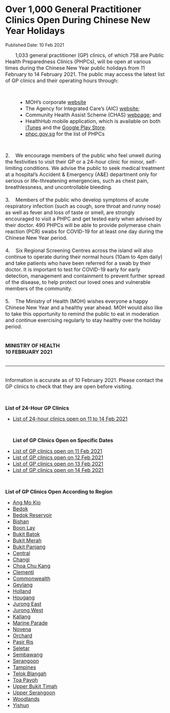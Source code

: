 <html>
    <meta http-equiv="Content-Type" content="text/html; charset=utf-8"/>
    <meta charset="utf-8"/>
    <title>Over 1,000 General Practitioner Clinics Open During Chinese New Year Holidays</title>
    <body><h1>Over 1,000 General Practitioner Clinics Open During Chinese New Year Holidays</h1>
    <p>Published Date: 10 Feb 2021</p> <p><span style="font-size: 16px;">&nbsp; &nbsp; &nbsp; &nbsp;1,033 general practitioner (GP) clinics, of which 758 are Public Health Preparedness Clinics (PHPCs), will be open at various times during the Chinese New Year public holidays from 11 February to 14 February 2021. The public may access the latest list of GP clinics and their operating hours through:</span></p> <p><span style="font-size: 16px;"><br></span></p> <ul style="margin-left: 40px;"><li><span style="font-size: 16px;">MOH’s corporate <a href="http://www.moh.gov.sg/news-highlights">website</a></span><br></li><li><span style="font-size: 16px;">The Agency for Integrated Care’s (AIC) <a href="https://www.aic.sg/">website</a>;</span></li><li><span style="font-size: 16px;">Community Health Assist Scheme (CHAS) <a href="http://www.chas.sg/">webpage</a>; and</span></li><li><span style="font-size: 16px;">HealthHub mobile application, which is available on both <a href="https://itunes.apple.com/sg/app/healthhub-sg/id1034200875?mt=8">iTunes</a> and the <a href="https://play.google.com/store/apps/details?id=sg.gov.hpb.healthhub">Google Play Store</a>.</span></li><li><span style="font-size: 16px;"><a href="https://phpc.gov.sg/" title="" class="" target="">phpc.gov.sg</a> for the list of PHPCs </span></li></ul> <p><span style="font-size: 16px;"><br></span></p> <p><span style="font-size: 16px;">2.&nbsp; &nbsp; We encourage members of the public who feel unwell during the festivities to visit their GP or a 24-hour clinic for minor, self-limiting conditions. We advise the public to seek medical treatment at a hospital’s Accident &amp; Emergency (A&amp;E) department only for serious or life-threatening emergencies, such as chest pain, breathlessness, and uncontrollable bleeding.<br><br>3.&nbsp; &nbsp;&nbsp;Members of the public who develop symptoms of acute respiratory infection (such as cough, sore throat and runny nose) as well as fever and loss of taste or smell, are strongly encouraged to visit a PHPC and get tested early when advised by their doctor. 490 PHPCs will be able to provide polymerase chain reaction (PCR) swabs for COVID-19 for at least one day during the Chinese New Year period.<br><br>4.&nbsp; &nbsp;&nbsp;Six Regional Screening Centres across the island will also continue to operate during their normal hours (10am to 4pm daily) and take patients who have been referred for a swab by their doctor. It is important to test for COVID-19 early for early detection, management and containment to prevent further spread of the disease, to help protect our loved ones and vulnerable members of the community.<br><br>5.&nbsp; &nbsp;&nbsp;The Ministry of Health (MOH) wishes everyone a happy Chinese New Year and a healthy year ahead. MOH would also like to take this opportunity to remind the public to eat in moderation and continue exercising regularly to stay healthy over the holiday period.<br><br><br><strong>MINISTRY OF HEALTH<br></strong><strong>10 FEBRUARY 2021<br><br></strong></span></p><hr><p><span style="font-size: 16px;"><br>Information is accurate as of 10 February 2021. Please contact the GP clinics to check that they are open before visiting.</span></p><p><span style="font-size: 16px;"><br></span></p><p><span style="font-size: 16px;"><strong>List of 24-Hour GP Clinics</strong></span></p><ul><li><span style="font-size: 16px;"><a href="/docs/librariesprovider5/pressroom/press-releases/24-hours-clinics.pdf?sfvrsn=d845b27d_0" title="List of 24-hour clinics open on 11 to 14 Feb 2021">List of 24-hour clinics open on 11 to 14 Feb 2021</a></span><p><span style="font-size: 16px;"><br></span></p><p><span style="font-size: 16px;"><strong>List of GP Clinics Open on Specific Dates</strong></span></p></li><li><span style="font-size: 16px;"><a href="/docs/librariesprovider5/pressroom/press-releases/cny-opening-hours-by-date---11-feb-2021.pdf?sfvrsn=f130b33b_0" title="List of GP clinics open on 11 Feb 2021">List of GP clinics open on 11 Feb 2021</a></span></li><li><span style="font-size: 16px;"><a href="/docs/librariesprovider5/pressroom/press-releases/cny-opening-hours-by-date---12-feb-2021.pdf?sfvrsn=a6e7e903_0" title="List of GP clinics open on 12 Feb 2021">List of GP clinics open on 12 Feb 2021</a></span></li><li><span style="font-size: 16px;"><a href="/docs/librariesprovider5/pressroom/press-releases/cny-opening-hours-by-date---13-feb-2021.pdf?sfvrsn=d2bc21a8_0" title="List of GP clinics open on 13 Feb 2021">List of GP clinics open on 13 Feb 2021</a></span></li><li><span style="font-size: 16px;"><a href="/docs/librariesprovider5/pressroom/press-releases/cny-opening-hours-by-date---14-feb-2021.pdf?sfvrsn=f37f1668_0" title="List of GP clinics open on 14 Feb 2021">List of GP clinics open on 14 Feb 2021</a></span></li></ul><p><span style="font-size: 16px;"><br></span></p><p><span style="font-size: 16px;"><strong>List of GP Clinics Open According to Region<br></strong></span></p><ul><li><span style="font-size: 16px;"><a href="/docs/librariesprovider5/pressroom/press-releases/ang-mo-kio.pdf?sfvrsn=a13d9a45_0" title="Ang Mo Kio">Ang Mo Kio</a></span></li><li><span style="font-size: 16px;"><a href="/docs/librariesprovider5/pressroom/press-releases/bedok.pdf?sfvrsn=9188b2e4_0" title="Bedok">Bedok</a></span></li><li><span style="font-size: 16px;"><a href="/docs/librariesprovider5/pressroom/press-releases/bedok-reservoir.pdf?sfvrsn=5a0f5985_0" title="Bedok Reservoir">Bedok Reservoir</a></span></li><li><span style="font-size: 16px;"><a href="/docs/librariesprovider5/pressroom/press-releases/bishan.pdf?sfvrsn=e83d08af_0" title="Bishan">Bishan</a></span></li><li><span style="font-size: 16px;"><a href="/docs/librariesprovider5/pressroom/press-releases/boon-lay.pdf?sfvrsn=ed5bb87b_0" title="Boon Lay">Boon Lay</a></span></li><li><span style="font-size: 16px;"><a href="/docs/librariesprovider5/pressroom/press-releases/bukit-batok.pdf?sfvrsn=c0b9aa52_0" title="Bukit Batok">Bukit Batok</a></span></li><li><span style="font-size: 16px;"><a href="/docs/librariesprovider5/pressroom/press-releases/bukit-merah.pdf?sfvrsn=23263e97_0" title="Bukit Merah">Bukit Merah</a></span></li><li><span style="font-size: 16px;"><a href="/docs/librariesprovider5/pressroom/press-releases/bukit-panjang.pdf?sfvrsn=2a38bfa5_0" title="Bukit Panjang">Bukit Panjang</a></span></li><li><span style="font-size: 16px;"><a href="/docs/librariesprovider5/pressroom/press-releases/central.pdf?sfvrsn=dea42d27_0" title="Central">Central</a></span></li><li><span style="font-size: 16px;"><a href="/docs/librariesprovider5/pressroom/press-releases/changi.pdf?sfvrsn=7867f2da_0" title="Changi">Changi</a></span></li><li><span style="font-size: 16px;"><a href="/docs/librariesprovider5/pressroom/press-releases/choa-chu-kang.pdf?sfvrsn=b89d0f2d_0" title="Choa Chu Kang">Choa Chu Kang</a></span></li><li><span style="font-size: 16px;"><a href="/docs/librariesprovider5/pressroom/press-releases/clementi.pdf?sfvrsn=e6fa3f07_0" title="Clementi">Clementi</a></span></li><li><span style="font-size: 16px;"><a href="/docs/librariesprovider5/pressroom/press-releases/commonwealth.pdf?sfvrsn=5cc8b1c7_0" title="Commonwealth">Commonwealth</a><br></span></li><li><span style="font-size: 16px;"><a href="/docs/librariesprovider5/pressroom/press-releases/geylang.pdf?sfvrsn=d8db8c81_0" title="Geylang">Geylang</a></span></li><li><span style="font-size: 16px;"><a href="/docs/librariesprovider5/pressroom/press-releases/holland.pdf?sfvrsn=22efeb38_0" title="Holland">Holland</a></span></li><li><span style="font-size: 16px;"><a href="/docs/librariesprovider5/pressroom/press-releases/hougang.pdf?sfvrsn=5ccead6f_0" title="Hougang">Hougang</a></span></li><li><span style="font-size: 16px;"><a href="/docs/librariesprovider5/pressroom/press-releases/jurong-east.pdf?sfvrsn=2ba7d93a_0" title="Jurong East">Jurong East</a></span></li><li><span style="font-size: 16px;"><a href="/docs/librariesprovider5/pressroom/press-releases/jurong-west.pdf?sfvrsn=af0ca722_0" title="Jurong West">Jurong West</a></span></li><li><span style="font-size: 16px;"><a href="/docs/librariesprovider5/pressroom/press-releases/kallang.pdf?sfvrsn=fa3f4bcd_0" title="Kallang">Kallang</a></span></li><li><span style="font-size: 16px;"><a href="/docs/librariesprovider5/pressroom/press-releases/marine-parade.pdf?sfvrsn=7dac390f_0" title="Marine Parade">Marine Parade</a><br></span></li><li><span style="font-size: 16px;"><a href="/docs/librariesprovider5/pressroom/press-releases/novena.pdf?sfvrsn=845e3b36_0" title="Novena">Novena</a></span></li><li><span style="font-size: 16px;"><a href="/docs/librariesprovider5/pressroom/press-releases/orchard.pdf?sfvrsn=af9f2cec_0" title="Orchard">Orchard</a><br></span></li><li><span style="font-size: 16px;"><a href="/docs/librariesprovider5/pressroom/press-releases/pasir-ris.pdf?sfvrsn=5cb0b487_0" title="Pasir Ris">Pasir Ris</a></span></li><li><span style="font-size: 16px;"><a href="/docs/librariesprovider5/pressroom/press-releases/seletar.pdf?sfvrsn=9c6a11a8_0" title="Seletar">Seletar</a></span></li><li><span style="font-size: 16px;"><a href="/docs/librariesprovider5/pressroom/press-releases/sembawang.pdf?sfvrsn=eac679c5_0" title="Sembawang">Sembawang</a><br></span></li><li><span style="font-size: 16px;"><a href="/docs/librariesprovider5/pressroom/press-releases/serangoon.pdf?sfvrsn=74f64367_0" title="Serangoon">Serangoon</a><br></span></li><li><span style="font-size: 16px;"><a href="/docs/librariesprovider5/pressroom/press-releases/tampines.pdf?sfvrsn=400a60d3_0" title="Tampines">Tampines</a></span></li><li><span style="font-size: 16px;"><a href="/docs/librariesprovider5/pressroom/press-releases/telok-blangah.pdf?sfvrsn=412af8ae_0" title="Telok Blangah">Telok Blangah</a></span></li><li><span style="font-size: 16px;"><a href="/docs/librariesprovider5/pressroom/press-releases/toa-payoh.pdf?sfvrsn=bd73ce2e_0" title="Toa Payoh">Toa Payoh</a></span></li><li><span style="font-size: 16px;"><a href="/docs/librariesprovider5/pressroom/press-releases/upper-bukit-timah.pdf?sfvrsn=c5e65ccd_0" title="Upper Bukit Timah">Upper Bukit Timah</a></span></li><li><span style="font-size: 16px;"><a href="/docs/librariesprovider5/pressroom/press-releases/upper-serangoone546a4c8ef5542a4b12e67c5117341a3.pdf?sfvrsn=25fa16e3_2" title="Upper Serangoon">Upper Serangoon</a></span></li><li><span style="font-size: 16px;"><a href="/docs/librariesprovider5/pressroom/press-releases/woodlands.pdf?sfvrsn=65c7e0b3_0" title="Woodlands">Woodlands</a></span></li><li><span style="font-size: 16px;"><a href="/docs/librariesprovider5/pressroom/press-releases/yishun.pdf?sfvrsn=48f21e87_0" title="Yishun">Yishun</a></span></li></ul><p><span style="font-size: 16px;"><strong> <br><br></strong></span></p></body>
</html>